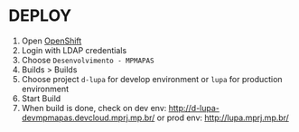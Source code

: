 # DEPLOY

1. Open [OpenShift](http://oc-console.mprj.mp.br:8443)
1. Login with LDAP credentials
1. Choose `Desenvolvimento - MPMAPAS`
1. Builds > Builds
1. Choose project `d-lupa` for develop environment or `lupa` for production environment
1. Start Build
1. When build is done, check on dev env: http://d-lupa-devmpmapas.devcloud.mprj.mp.br/ or prod env: http://lupa.mprj.mp.br/
